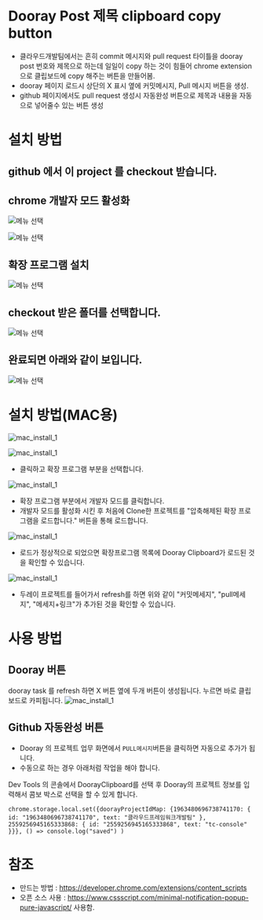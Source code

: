 # Dooray Post 제목 clipboard copy button

- 클라우드개발팀에서는 흔히 commit 메시지와 pull request 타이틀을 dooray post 번호와 제목으로 하는데 일일이 copy 하는 것이 힘들어 chrome extension 으로
  클립보드에 copy 해주는 버튼을 만들어봄.
- dooray 페이지 로드시 상단의 X 표시 옆에 커밋메시지, Pull 메시지 버튼을 생성.
- github 페이지에서도 pull request 생성시 자동완성 버튼으로 제목과 내용을 자동으로 넣어줄수 있는 버튼 생성

# 설치 방법

## github 에서 이 project 를 checkout 받습니다.

## chrome 개발자 모드 활성화

![메뉴 선택](https://github.com/bgcho98/DoorayClipboard/blob/master/doc/image/1.PNG)

![메뉴 선택](https://github.com/bgcho98/DoorayClipboard/blob/master/doc/image/2.PNG)

## 확장 프로그램 설치

![메뉴 선택](https://github.com/bgcho98/DoorayClipboard/blob/master/doc/image/3.PNG)

## checkout 받은 폴더를 선택합니다.

![메뉴 선택](https://github.com/bgcho98/DoorayClipboard/blob/master/doc/image/4.PNG)

## 완료되면 아래와 같이 보입니다.

![메뉴 선택](https://github.com/bgcho98/DoorayClipboard/blob/master/doc/image/5.PNG)

# 설치 방법(MAC용)

![mac_install_1](https://github.com/bgcho98/DoorayClipboard/blob/master/doc/image/mac_install_1.png)

![mac_install_1](https://github.com/bgcho98/DoorayClipboard/blob/master/doc/image/mac_install_2.png)

- 클릭하고 확장 프로그램 부분을 선택합니다.

![mac_install_1](https://github.com/bgcho98/DoorayClipboard/blob/master/doc/image/mac_install_3.png)

- 확장 프로그램 부분에서 개발자 모드를 클릭합니다.
- 개발자 모드를 활성화 시킨 후 처음에 Clone한 프로젝트를 "압축해제된 확장 프로그램을 로드합니다." 버튼을 통해 로드합니다.

![mac_install_1](https://github.com/bgcho98/DoorayClipboard/blob/master/doc/image/mac_install_4.png)

- 로드가 정상적으로 되었으면 확장프로그램 목록에 Dooray Clipboard가 로드된 것을 확인할 수 있습니다.

![mac_install_1](https://github.com/bgcho98/DoorayClipboard/blob/master/doc/image/mac_install_5.png)

- 두레이 프로젝트를 들어가서 refresh를 하면 위와 같이 "커밋메세지", "pull메세지", "메세지+링크"가 추가된 것을 확인할 수 있습니다.

# 사용 방법

## Dooray 버튼
dooray task 를 refresh 하면 X 버튼 옆에 두개 버튼이 생성됩니다. 누르면 바로 클립보드로 카피됩니다.
![mac_install_1](https://github.com/bgcho98/DoorayClipboard/blob/master/doc/image/mac_install_6.png)

## Github 자동완성 버튼

* Dooray 의 프로젝트 업무 화면에서 `PULL메시지`버튼을 클릭하면 자동으로 추가가 됩니다.
* 수동으로 하는 경우 아래처럼 작업을 해야 합니다.

Dev Tools 의 콘솔에서 DoorayClipboard를 선택 후 Dooray의 프로젝트 정보를 입력해서 콤보 박스로 선택을 할 수 있게 합니다. 
```
chrome.storage.local.set({doorayProjectIdMap: {1963480696738741170: { id: "1963480696738741170", text: "클라우드프레임워크개발팀" }, 2559256945165333868: { id: "2559256945165333868", text: "tc-console" }}}, () => console.log("saved") )
```

# 참조

- 만드는 방법 : https://developer.chrome.com/extensions/content_scripts
- 오픈 소스 사용 : https://www.cssscript.com/minimal-notification-popup-pure-javascript/ 사용함.
